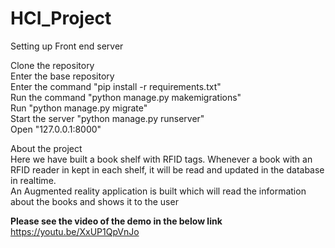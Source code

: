 # HCI_Project

<stong>Setting up Front end server</strong>

Clone the repository<br/>
Enter the base repository<br/>
Enter the command "pip install -r requirements.txt"<br/>
Run the command "python manage.py makemigrations"<br/>
Run "python manage.py migrate"<br/>
Start the server "python manage.py runserver"<br/>
Open "127.0.0.1:8000"<br/>

<stong>About the project</strong><br/>
Here we have built a book shelf with RFID tags. Whenever a book with an RFID reader in kept in each shelf, it will be read and updated in the database in realtime.<br/>
An Augmented reality application is built which will read the information about the books and shows it to the user<br/>

<strong>Please see the video of the demo in the below link</strong>
https://youtu.be/XxUP1QpVnJo
